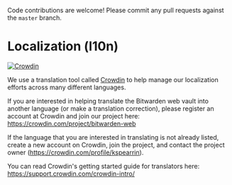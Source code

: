 Code contributions are welcome! Please commit any pull requests against the `master` branch.

# Localization (l10n)

[![Crowdin](https://d322cqt584bo4o.cloudfront.net/bitwarden-web/localized.svg)](https://crowdin.com/project/bitwarden-web)

We use a translation tool called [Crowdin](https://crowdin.com) to help manage our localization efforts across many different languages.

If you are interested in helping translate the Bitwarden web vault into another language (or make a translation correction), please register an account at Crowdin and join our project here: https://crowdin.com/project/bitwarden-web

If the language that you are interested in translating is not already listed, create a new account on Crowdin, join the project, and contact the project owner (https://crowdin.com/profile/kspearrin).

You can read Crowdin's getting started guide for translators here: https://support.crowdin.com/crowdin-intro/
